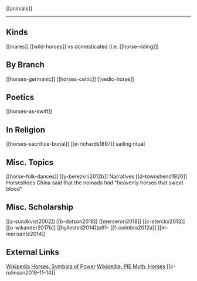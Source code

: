 [[animals]]

---

## Kinds
[[mares]]
[[wild-horses]] vs domesticated (i.e. [[horse-riding]])

## By Branch
[[horses-germanic]]
[[horses-celtic]]
[[vedic-horse]]

## Poetics
[[horses-as-swift]]

## In Religion
[[horses-sacrifice-burial]]
[[e-richards1897]] sailing ritual

## Misc. Topics
[[horse-folk-dances]]
[[y-berezkin2012b]] Narratives
[[d-townshend1920]] Horseshoes
China said that the nomads had "heavenly horses that sweat blood"

## Misc. Scholarship
[[a-sundkvist2002]]
[[b-dotson2018]]
[[merceron2018]]
[[c-sterckx2013]]
[[o-wikander2017b]]
[[hyllested2014]]p91-
[[f-coimbra2012a]]
[[m-merisante2014]]

## External Links
[Wikipedia Horses: Symbols of Power](https://en.wikipedia.org/wiki/Domestication-of-the-horse#Horse-images-as-symbols-of-power)
[Wikipedia: PIE Myth: Horses](https://en.wikipedia.org/wiki/Proto-Indo-European-mythology#Other-propositions-3)
[[c-rolinson2019-11-14]]